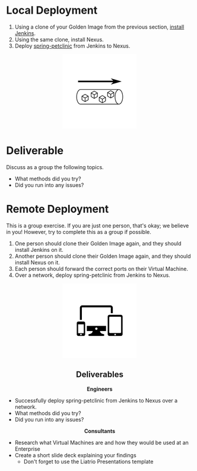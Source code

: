 # Local Deployment

 1. Using a clone of your Golden Image from the previous section, [install Jenkins](https://wiki.jenkins.io/display/JENKINS/Installing+Jenkins+on+Red+Hat+distributions).
 2. Using the same clone, install Nexus.
 3. Deploy [spring-petclinic](https://github.com/spring-projects/spring-petclinic) from Jenkins to Nexus.

<center>

  ![](img2/deploy.svg ':size=125px')

</center>

# Deliverable

Discuss as a group the following topics.
 - What methods did you try?
 - Did you run into any issues?


# Remote Deployment

This is a group exercise. If you are just one person, that's okay; we believe in you! However, try to complete this as a group if possible.

 1. One person should clone their Golden Image again, and they should install Jenkins on it.
 2. Another person should clone their Golden Image again, and they should install Nexus on it.
 3. Each person should forward the correct ports on their Virtual Machine.
 4. Over a network, deploy spring-petclinic from Jenkins to Nexus.

<center>

  ![](img2/network.svg ':size=125px')
 
## Deliverables
</center>

<div class="grid2"><div class="col">
<center>

**Engineers**

</center>

- Successfully deploy spring-petclinic from Jenkins to Nexus over a network.
- What methods did you try?
- Did you run into any issues?
</div><div class="col">
<center>

**Consultants**

</center>

- Research what Virtual Machines are and how they would be used at an Enterprise
- Create a short slide deck explaining your findings
	- Don't forget to use the Liatrio Presentations template

</div></div>




